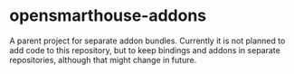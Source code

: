 # opensmarthouse-addons

A parent project for separate addon bundles. Currently it is not planned to add code to this repository, but to keep bindings and addons in separate repositories, although that might change in future.

